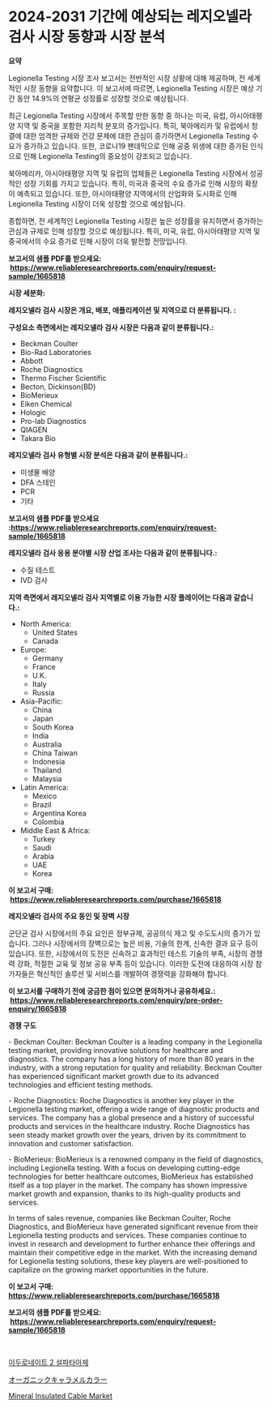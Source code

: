 <p><h1>2024-2031 기간에 예상되는 레지오넬라 검사 시장 동향과 시장 분석</h1></p><p><strong>요약</strong></p>
<p><p>Legionella Testing 시장 조사 보고서는 전반적인 시장 상황에 대해 제공하며, 전 세계적인 시장 동향을 요약합니다. 이 보고서에 따르면, Legionella Testing 시장은 예상 기간 동안 14.9%의 연평균 성장률로 성장할 것으로 예상됩니다. </p><p>최근 Legionella Testing 시장에서 주목할 만한 동향 중 하나는 미국, 유럽, 아시아태평양 지역 및 중국을 포함한 지리적 분포의 증가입니다. 특히, 북아메리카 및 유럽에서 청결에 대한 엄격한 규제와 건강 문제에 대한 관심이 증가하면서 Legionella Testing 수요가 증가하고 있습니다. 또한, 코로나19 팬데믹으로 인해 공중 위생에 대한 증가된 인식으로 인해 Legionella Testing의 중요성이 강조되고 있습니다.</p><p>북아메리카, 아시아태평양 지역 및 유럽의 업체들은 Legionella Testing 시장에서 성공적인 성장 기회를 가지고 있습니다. 특히, 미국과 중국의 수요 증가로 인해 시장의 확장이 예측되고 있습니다. 또한, 아시아태평양 지역에서의 산업화와 도시화로 인해 Legionella Testing 시장이 더욱 성장할 것으로 예상됩니다.</p><p>종합하면, 전 세계적인 Legionella Testing 시장은 높은 성장률을 유지하면서 증가하는 관심과 규제로 인해 성장할 것으로 예상됩니다. 특히, 미국, 유럽, 아시아태평양 지역 및 중국에서의 수요 증가로 인해 시장이 더욱 발전할 전망입니다.</p></p>
<p><strong>보고서의 샘플 PDF를 받으세요: &nbsp;<a href="https://www.reliableresearchreports.com/enquiry/request-sample/1665818">https://www.reliableresearchreports.com/enquiry/request-sample/1665818</a></strong></p>
<p><strong>시장 세분화:</strong></p>
<p><strong> 레지오넬라 검사 시장은 개요, 배포, 애플리케이션 및 지역으로 더 분류됩니다. :</strong></p>
<p><strong>구성요소 측면에서는 레지오넬라 검사 시장은 다음과 같이 분류됩니다.:</strong></p>
<p><ul><li>Beckman Coulter</li><li>Bio-Rad Laboratories</li><li>Abbott</li><li>Roche Diagnostics</li><li>Thermo Fischer Scientific</li><li>Becton, Dickinson(BD)</li><li>BioMerieux</li><li>Eiken Chemical</li><li>Hologic</li><li>Pro-lab Diagnostics</li><li>QIAGEN</li><li>Takara Bio</li></ul></p>
<p><strong> 레지오넬라 검사 유형별 시장 분석은 다음과 같이 분류됩니다.:</strong></p>
<p><ul><li>미생물 배양</li><li>DFA 스테인</li><li>PCR</li><li>기타</li></ul></p>
<p><strong>보고서의 샘플 PDF를 받으세요 :<a href="https://www.reliableresearchreports.com/enquiry/request-sample/1665818">https://www.reliableresearchreports.com/enquiry/request-sample/1665818</a></strong></p>
<p><strong> 레지오넬라 검사 응용 분야별 시장 산업 조사는 다음과 같이 분류됩니다.:</strong></p>
<p><ul><li>수질 테스트</li><li>IVD 검사</li></ul></p>
<p><strong>지역 측면에서 레지오넬라 검사 지역별로 이용 가능한 시장 플레이어는 다음과 같습니다.:</strong></p>
<p><ul>
    <li>
        North America:
        <ul>
            <li>United States</li>
            <li>Canada</li>
        </ul>
    </li>
    <li>
        Europe:
        <ul>
            <li>Germany</li>
            <li>France</li>
            <li>U.K.</li>
            <li>Italy</li>
            <li>Russia</li>
        </ul>
    </li>
    <li>
        Asia-Pacific:
        <ul>
            <li>China</li>
            <li>Japan</li>
            <li>South Korea</li>
            <li>India</li>
            <li>Australia</li>
            <li>China Taiwan</li>
            <li>Indonesia</li>
            <li>Thailand</li>
            <li>Malaysia</li>
        </ul>
    </li>
    <li>
        Latin America:
        <ul>
            <li>Mexico</li>
            <li>Brazil</li>
            <li>Argentina Korea</li>
            <li>Colombia</li>
        </ul>
    </li>
    <li>
        Middle East & Africa:
        <ul>
            <li>Turkey</li>
            <li>Saudi</li>
            <li>Arabia</li>
            <li>UAE</li>
            <li>Korea</li>
        </ul>
    </li>
    </ul></p>
<p><strong>이 보고서 구매: &nbsp;<a href="https://www.reliableresearchreports.com/purchase/1665818">https://www.reliableresearchreports.com/purchase/1665818</a></strong></p>
<p><strong>레지오넬라 검사의 주요 동인 및 장벽 시장</strong></p>
<p><p>군단균 검사 시장에서의 주요 요인은 정부규제, 공공의식 제고 및 수도도시의 증가가 있습니다. 그러나 시장에서의 장벽으로는 높은 비용, 기술의 한계, 신속한 결과 요구 등이 있습니다. 또한, 시장에서의 도전은 신속하고 효과적인 테스트 기술의 부족, 시장의 경쟁력 강화, 적절한 교육 및 정보 공유 부족 등이 있습니다. 이러한 도전에 대응하여 시장 참가자들은 혁신적인 솔루션 및 서비스를 개발하여 경쟁력을 강화해야 합니다.</p></p>
<p><strong>이 보고서를 구매하기 전에 궁금한 점이 있으면 문의하거나 공유하세요.: &nbsp;<a href="https://www.reliableresearchreports.com/enquiry/pre-order-enquiry/1665818">https://www.reliableresearchreports.com/enquiry/pre-order-enquiry/1665818</a></strong></p>
<p><strong>경쟁 구도</strong></p>
<p><p>- Beckman Coulter: Beckman Coulter is a leading company in the Legionella testing market, providing innovative solutions for healthcare and diagnostics. The company has a long history of more than 80 years in the industry, with a strong reputation for quality and reliability. Beckman Coulter has experienced significant market growth due to its advanced technologies and efficient testing methods.</p><p>- Roche Diagnostics: Roche Diagnostics is another key player in the Legionella testing market, offering a wide range of diagnostic products and services. The company has a global presence and a history of successful products and services in the healthcare industry. Roche Diagnostics has seen steady market growth over the years, driven by its commitment to innovation and customer satisfaction.</p><p>- BioMerieux: BioMerieux is a renowned company in the field of diagnostics, including Legionella testing. With a focus on developing cutting-edge technologies for better healthcare outcomes, BioMerieux has established itself as a top player in the market. The company has shown impressive market growth and expansion, thanks to its high-quality products and services.</p><p>In terms of sales revenue, companies like Beckman Coulter, Roche Diagnostics, and BioMerieux have generated significant revenue from their Legionella testing products and services. These companies continue to invest in research and development to further enhance their offerings and maintain their competitive edge in the market. With the increasing demand for Legionella testing solutions, these key players are well-positioned to capitalize on the growing market opportunities in the future.</p></p>
<p><strong>이 보고서 구매: &nbsp; <a href="https://www.reliableresearchreports.com/purchase/1665818">https://www.reliableresearchreports.com/purchase/1665818</a></strong></p>
<p><strong>보고서의 샘플 PDF를 받으세요: &nbsp;<a href="https://www.reliableresearchreports.com/enquiry/request-sample/1665818">https://www.reliableresearchreports.com/enquiry/request-sample/1665818</a></strong><strong></strong></p>
<p>&nbsp;</p>
<p><p><a href="https://github.com/oajzkywllm460/Market-Research-Report-List-1/blob/main/208169314961.md">이두로네이트 2 설파타아제</a></p><p><a href="https://github.com/mreklxf44233/Market-Research-Report-List-1/blob/main/492917416142.md">オーガニックキャラメルカラー</a></p><p><a href="https://github.com/CliffMedina6/Market-Research-Report-List-4/blob/main/mineral-insulated-cable-market.md">Mineral Insulated Cable Market</a></p></p>